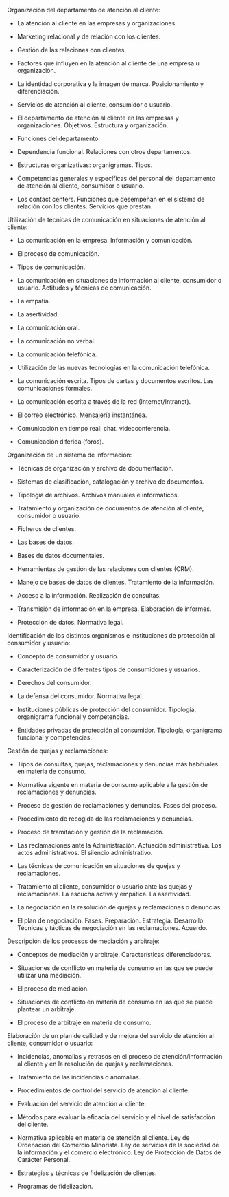 Organización del departamento de atención al cliente:

- La atención al cliente en las empresas y organizaciones.

- Marketing relacional y de relación con los clientes.

- Gestión de las relaciones con clientes.

- Factores que influyen en la atención al cliente de una empresa u organización.

- La identidad corporativa y la imagen de marca. Posicionamiento y diferenciación.

- Servicios de atención al cliente, consumidor o usuario.

- El departamento de atención al cliente en las empresas y organizaciones. Objetivos. Estructura y organización.

- Funciones del departamento.

- Dependencia funcional. Relaciones con otros departamentos.

- Estructuras organizativas: organigramas. Tipos.

- Competencias generales y específicas del personal del departamento de atención al cliente, consumidor o usuario.

- Los contact centers. Funciones que desempeñan en el sistema de relación con los clientes. Servicios que prestan.

Utilización de técnicas de comunicación en situaciones de atención al cliente:

- La comunicación en la empresa. Información y comunicación.

- El proceso de comunicación.

- Tipos de comunicación.

- La comunicación en situaciones de información al cliente, consumidor o usuario. Actitudes y técnicas de comunicación.

- La empatía.

- La asertividad.

- La comunicación oral.

- La comunicación no verbal.

- La comunicación telefónica.

- Utilización de las nuevas tecnologías en la comunicación telefónica.

- La comunicación escrita. Tipos de cartas y documentos escritos. Las comunicaciones formales.

- La comunicación escrita a través de la red (Internet/Intranet).

- El correo electrónico. Mensajería instantánea.

- Comunicación en tiempo real: chat. videoconferencia.

- Comunicación diferida (foros).

Organización de un sistema de información:

- Técnicas de organización y archivo de documentación.

- Sistemas de clasificación, catalogación y archivo de documentos.

- Tipología de archivos. Archivos manuales e informáticos.

- Tratamiento y organización de documentos de atención al cliente, consumidor o usuario.

- Ficheros de clientes.

- Las bases de datos.

- Bases de datos documentales.

- Herramientas de gestión de las relaciones con clientes (CRM).

- Manejo de bases de datos de clientes. Tratamiento de la información.

- Acceso a la información. Realización de consultas.

- Transmisión de información en la empresa. Elaboración de informes.

- Protección de datos. Normativa legal.

Identificación de los distintos organismos e instituciones de protección al consumidor y usuario:

- Concepto de consumidor y usuario.

- Caracterización de diferentes tipos de consumidores y usuarios.

- Derechos del consumidor.

- La defensa del consumidor. Normativa legal.

- Instituciones públicas de protección del consumidor. Tipología, organigrama funcional y competencias.

- Entidades privadas de protección al consumidor. Tipología, organigrama funcional y competencias.

Gestión de quejas y reclamaciones:

- Tipos de consultas, quejas, reclamaciones y denuncias más habituales en materia de consumo.

- Normativa vigente en materia de consumo aplicable a la gestión de reclamaciones y denuncias.

- Proceso de gestión de reclamaciones y denuncias. Fases del proceso.

- Procedimiento de recogida de las reclamaciones y denuncias.

- Proceso de tramitación y gestión de la reclamación.

- Las reclamaciones ante la Administración. Actuación administrativa. Los actos administrativos. El silencio administrativo.

- Las técnicas de comunicación en situaciones de quejas y reclamaciones.

- Tratamiento al cliente, consumidor o usuario ante las quejas y reclamaciones. La escucha activa y empática. La asertividad.

- La negociación en la resolución de quejas y reclamaciones o denuncias.

- El plan de negociación. Fases. Preparación. Estrategia. Desarrollo. Técnicas y tácticas de negociación en las reclamaciones. Acuerdo.

Descripción de los procesos de mediación y arbitraje:

- Conceptos de mediación y arbitraje. Características diferenciadoras.

- Situaciones de conflicto en materia de consumo en las que se puede utilizar una mediación.

- El proceso de mediación.

- Situaciones de conflicto en materia de consumo en las que se puede plantear un arbitraje.

- El proceso de arbitraje en materia de consumo.

Elaboración de un plan de calidad y de mejora del servicio de atención al cliente, consumidor o usuario:

- Incidencias, anomalías y retrasos en el proceso de atención/información al cliente y en la resolución de quejas y reclamaciones.

- Tratamiento de las incidencias o anomalías.

- Procedimientos de control del servicio de atención al cliente.

- Evaluación del servicio de atención al cliente.

- Métodos para evaluar la eficacia del servicio y el nivel de satisfacción del cliente.

- Normativa aplicable en materia de atención al cliente. Ley de Ordenación del Comercio Minorista. Ley de servicios de la sociedad de la información y el comercio electrónico. Ley de Protección de Datos de Carácter Personal.

- Estrategias y técnicas de fidelización de clientes.

- Programas de fidelización.
